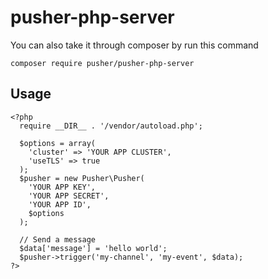 # pusher-php-server
You can also take it through composer by run this command
```
composer require pusher/pusher-php-server
```

## Usage
```
<?php
  require __DIR__ . '/vendor/autoload.php';

  $options = array(
    'cluster' => 'YOUR APP CLUSTER',
    'useTLS' => true
  );
  $pusher = new Pusher\Pusher(
    'YOUR APP KEY',
    'YOUR APP SECRET',
    'YOUR APP ID',
    $options
  );

  // Send a message
  $data['message'] = 'hello world';
  $pusher->trigger('my-channel', 'my-event', $data);
?>
```
